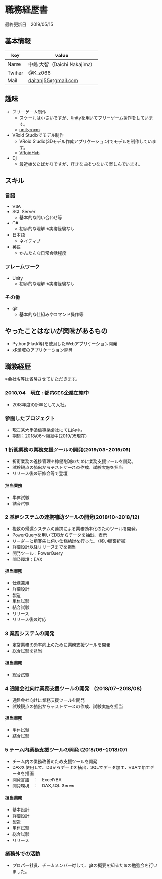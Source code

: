 # 職務経歴書

最終更新日　2019/05/15

## 基本情報

|key|value|
|---|-----|
|Name|中嶋 大智（Daichi Nakajima）|
|Twitter|[@K_z066](https://twitter.com/K_z066)|
|Mail|daitanj55@gmail.com|

## 趣味

- フリーゲーム制作
  - スケールは小さいですが、Unityを用いてフリーゲーム製作をしています。
  - [unityroom](https://unityroom.com/users/rah5pzefl8j3o46nmubg)
- VRoid Studioでモデル制作
  - VRoid Studio(3Dモデル作成アプリケーション)でモデルを制作しています。
  - [VRoidHub](https://hub.vroid.com/users/29107248)
- Dj
  - 最近始めたばかりですが、好きな曲をつないで楽しんでいます。

## スキル

### 言語

- VBA
- SQL Server
  - 基本的な問い合わせ等
- C#
  - 初歩的な理解 ※実務経験なし
- 日本語
  - ネイティブ
- 英語
  - かんたんな日常会話程度

### フレームワーク

- Unity
  - 初歩的な理解 ※実務経験なし

### その他

- git
  - 基本的な仕組みやコマンド操作等

## やったことはないが興味があるもの

- Python(Flask等)を使用したWebアプリケーション開発
- xR領域のアプリケーション開発

## 職務経歴

※会社名等は省略させていただきます。

### 2018/04 - 現在 : 都内SES企業在籍中

- 2018年度の新卒として入社。

### 参画したプロジェクト

- 現在某大手通信事業会社にて出向中。
- 期間；2018/06〜継続中(2019/05現在)

### 1 折衝業務の業務支援ツールの開発(2019/03~2019/05)

- 折衝業務の進捗管理や稼働削減のために業務支援ツールを開発。
- 試験観点の抽出からテストケースの作成、試験実施を担当
- リリース後の研修会等で登壇

#### 担当業務

- 単体試験
- 結合試験

### 2 基幹システムの連携補助ツールの開発(2018/10~2018/12)

- 複数の帰還システムの連携による業務効率化のためツールを開発。
- PowerQueryを用いてDBからデータを抽出、表示
- リーダーと顧客先に伺い仕様検討を行った。（軽い顧客折衝）
- 詳細設計以降リリースまでを担当
- 開発ツール：PowerQuery
- 開発環境：DAX

#### 担当業務

- 仕様兼用
- 詳細設計
- 製造
- 単体試験
- 結合試験
- リリース
- リリース後の対応

### 3 業務システムの開発

- 定常業務の効率向上のために業務支援ツールを開発
- 総合試験を担当

#### 担当業務

- 総合試験

### 4 通建会社向け業務支援ツールの開発　(2018/07~2018/08)

- 通建会社向けに業務支援ツールを開発
- 試験観点の抽出からテストケースの作成、試験実施を担当

#### 担当業務

- 単体試験
- 結合試験


### 5 チーム内業務支援ツールの開発 (2018/06~2018/07)

- チーム内の業務改善のため支援ツールを開発
- DAXを使用して、DBからデータを抽出、SQLでデータ加工、VBAで加工データを描画
- 開発言語　：　ExcelVBA
- 開発環境　：　DAX,SQL Server

#### 担当業務

- 基本設計
- 詳細設計
- 製造
- 単体試験
- 総合試験
- リリース

### 業務外での活動

- プロパー社員、チームメンバー対して、gitの概要を知るための勉強会を行いました。